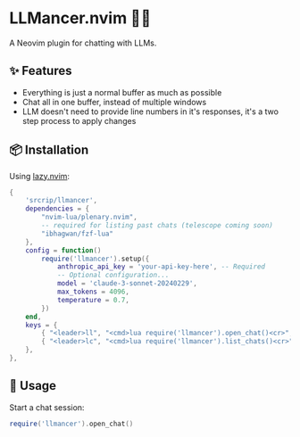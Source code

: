 # LLMancer.nvim 🧙‍♂️

A Neovim plugin for chatting with LLMs.

## ✨ Features

- Everything is just a normal buffer as much as possible
- Chat all in one buffer, instead of multiple windows
- LLM doesn't need to provide line numbers in it's responses, it's a two step process to apply changes

## 📦 Installation

Using [lazy.nvim](https://github.com/folke/lazy.nvim):

```lua
{
    'srcrip/llmancer',
    dependencies = {
        "nvim-lua/plenary.nvim",
        -- required for listing past chats (telescope coming soon)
        "ibhagwan/fzf-lua"
    },
    config = function()
        require('llmancer').setup({
            anthropic_api_key = 'your-api-key-here', -- Required
            -- Optional configuration...
            model = 'claude-3-sonnet-20240229',
            max_tokens = 4096,
            temperature = 0.7,
        })
    end,
    keys = {
        { "<leader>ll", "<cmd>lua require('llmancer').open_chat()<cr>",  desc = "Open LLMancer Chat" },
        { "<leader>lc", "<cmd>lua require('llmancer').list_chats()<cr>", desc = "List LLMancer Chats" },
    },
},
```

## 🚀 Usage

Start a chat session:

```lua
require('llmancer').open_chat()
```

